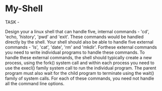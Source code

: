 # My-Shell
TASK -

Design your a linux shell that can handle five, internal commands - 'cd', 'echo, 'history', 'pwd' and 'exit'. These commands would be handled directly by the shell. 
Your shell should also be able to handle five external commands - 'ls', 'cat', 'date', 'rm' and 'mkdir'. Forthese external commands you need to write individual programs to handle these commands. To handle these external commands, the shell should typically create a new process, using the fork() system call and within each process you need to use the execl() family system call to run the individual program. The parent program must also wait for the child program to terminate using the wait() family of system calls.
For each of these commands, you need not handle all the command line options.
